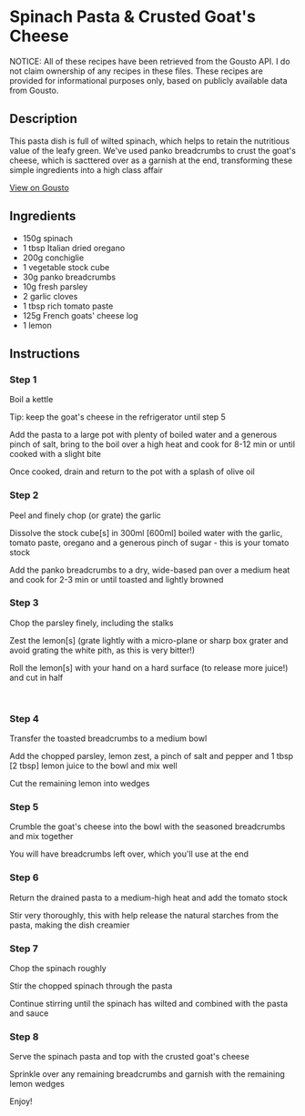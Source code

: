 # Spinach Pasta & Crusted Goat's Cheese

NOTICE: All of these recipes have been retrieved from the Gousto API. I do not claim ownership of any recipes in these files. These recipes are provided for informational purposes only, based on publicly available data from Gousto.

## Description

This pasta dish is full of wilted spinach, which helps to retain the nutritious value of the leafy green. We've used panko breadcrumbs to crust the goat's cheese, which is sacttered over as a garnish at the end, transforming these simple ingredients into a high class affair

[View on Gousto](https://www.gousto.co.uk/recipes/cookbook/spinach-pasta-crusted-goats-cheese)

## Ingredients

- 150g spinach 
- 1 tbsp Italian dried oregano 
- 200g conchiglie 
- 1 vegetable stock cube
- 30g panko breadcrumbs
- 10g fresh parsley 
- 2 garlic cloves
- 1 tbsp rich tomato paste
- 125g French goats' cheese log 
- 1 lemon 

## Instructions


### Step 1

Boil a kettle


Tip: keep the goat's cheese in the refrigerator until step 5


Add the pasta to a large pot with plenty of&nbsp;boiled water and a generous pinch of salt, bring to the boil over a high heat and cook for 8-12 min or until cooked with a slight bite


Once cooked, drain and return to the pot with a splash of olive oil


### Step 2

Peel and finely chop (or grate) the garlic 


Dissolve the stock cube<span class="text-danger">[s]</span> in&nbsp;300ml<span class="text-danger"> [600ml]</span> boiled water with&nbsp;the garlic, tomato paste,&nbsp;oregano and a generous pinch of sugar - this is your tomato stock


Add&nbsp;the panko breadcrumbs to&nbsp;a&nbsp;dry, wide-based pan over a medium heat and cook&nbsp;for&nbsp;2-3 min or until toasted and lightly browned


### Step 3

Chop the parsley finely, including the stalks


Zest the lemon<span class="text-danger">[s]</span> (grate lightly with a micro-plane or sharp box grater and avoid grating the white pith, as this is very bitter!)


Roll the lemon<span class="text-danger">[s]</span> with your hand on a hard surface (to release more juice!) and cut in half


&nbsp;


### Step 4

Transfer&nbsp;the toasted breadcrumbs to a medium bowl


Add the chopped parsley, lemon zest, a pinch of salt and pepper and&nbsp;1 tbsp <span class="text-danger">[2 tbsp]</span> lemon juice to the bowl and mix well


Cut the remaining lemon into wedges


### Step 5

Crumble the goat's cheese into the bowl with the seasoned breadcrumbs and mix together


You will have breadcrumbs left over, which you'll use at the end&nbsp;


### Step 6

Return the drained pasta to a medium-high heat and add the tomato stock&nbsp;


Stir very thoroughly, this with help release the natural starches from the pasta, making the dish creamier


### Step 7

Chop the spinach roughly


Stir the chopped spinach through the pasta


Continue stirring until the spinach has wilted and combined with the pasta and sauce

### Step 8

Serve the spinach pasta and top with the crusted goat's cheese&nbsp;


Sprinkle over any remaining breadcrumbs and garnish with the remaining lemon wedges


Enjoy!

